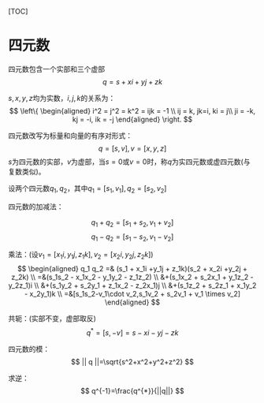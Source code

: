 [TOC]

# 四元数

四元数包含一个实部和三个虚部
$$
q = s + xi + yj + zk
$$

$s,x,y,z$均为实数，$i,j,k$的关系为：
$$
\left\{
\begin{aligned}
    i^2 = j^2 = k^2 = ijk = -1  \\
    ij = k, jk=i, ki = j\\
    ji = -k, kj = -i, ik = -j
\end{aligned}
\right.
$$

四元数改写为标量和向量的有序对形式：
$$
q = [s, v], v = [x, y, z]
$$
$s$为四元数的实部，$v$为虚部，当$s=0$或$v=0$时，称$q$为实四元数或虚四元数(与复数类似)。

设两个四元数$q_1,q_2$，其中$q_1=[s_1,v_1],q_2=[s_2,v_2]$

四元数的加减法：

$$
q_1 + q_2 = [s_1+s_2,v_1+v_2]   
$$
$$
q_1 - q_2 = [s_1-s_2,v_1-v_2]
$$

乘法：(设$v_1=[x_1i,y_1j,z_1k],v_2=[x_2i,y_2j,z_2k]$)
$$
\begin{aligned}
q_1 q_2 =& (s_1 + x_1i +y_1j + z_1k)(s_2 + x_2i +y_2j + z_2k)
\\    =&(s_1s_2 - x_1x_2 - y_1y_2 - z_1z_2)
\\      &+(s_1x_2 + s_2x_1 + y_1z_2 -y_2z_1)i
\\      &+(s_1y_2 + s_2y_1 + z_1x_2 - z_2x_1)j
\\      &+(s_1z_2 + s_2z_1 + x_1y_2 - x_2y_1)k
\\    =&[s_1s_2-v_1\cdot v_2,s_1v_2 + s_2v_1 + v_1 \times v_2]
\end{aligned}
$$

共轭：(实部不变，虚部取反)
$$
q^{*}=[s,-v]=s- xi -yj -zk
$$

四元数的模：
$$
|| q ||=\sqrt{s^2+x^2+y^2+z^2}
$$


求逆：
$$
q^{-1}=\frac{q^{*}}{||q||}
$$

